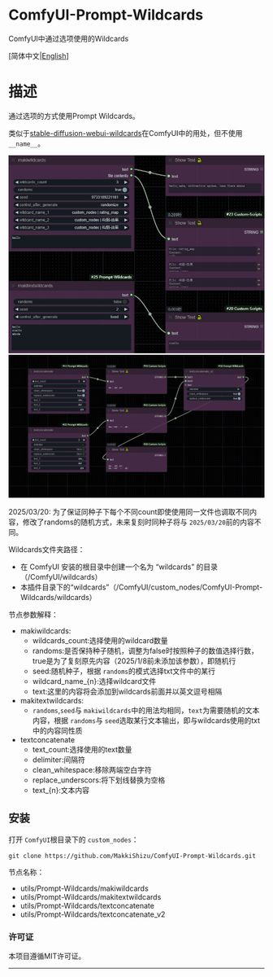 # ComfyUI-Prompt-Wildcards

ComfyUI中通过选项使用的Wildcards

[简体中文|[English](README.md)]

# 描述

通过选项的方式使用Prompt Wildcards。

类似于[stable-diffusion-webui-wildcards](https://github.com/AUTOMATIC1111/stable-diffusion-webui-wildcards)在ComfyUI中的用处，但不使用 `__name__`。

![image](./example_workflows/ComfyUI-Prompt-Wildcards1.jpg)
![image](./example_workflows/ComfyUI-Prompt-Wildcards2.jpg)

2025/03/20: 为了保证同种子下每个不同count即使使用同一文件也调取不同内容，修改了randoms的随机方式，未来复刻时同种子将与 `2025/03/20`前的内容不同。

Wildcards文件夹路径：

* 在 ComfyUI 安装的根目录中创建一个名为 “wildcards” 的目录（/ComfyUI/wildcards）
* 本插件目录下的“wildcards”（/ComfyUI/custom_nodes/ComfyUI-Prompt-Wildcards/wildcards）

节点参数解释：

* makiwildcards:
  * wildcards_count:选择使用的wildcard数量
  * randoms:是否保持种子随机，调整为false时按照种子的数值选择行数，true是为了复刻原先内容（2025/1/8前未添加该参数），即随机行
  * seed:随机种子，根据 `randoms`的模式选择txt文件中的某行
  * wildcard_name_{n}:选择wildcard文件
  * text:这里的内容将会添加到wildcards前面并以英文逗号相隔
* makitextwildcards:
  * `randoms`,`seed`与 `makiwildcards`中的用法均相同，`text`为需要随机的文本内容，根据 `randoms`与 `seed`选取某行文本输出，即与wildcards使用的txt中的内容同性质
* textconcatenate
  * text_count:选择使用的text数量
  * delimiter:间隔符
  * clean_whitespace:移除两端空白字符
  * replace_underscors:将下划线替换为空格
  * text_{n}:文本内容

## 安装

打开 `ComfyUI`根目录下的 `custom_nodes`：

```
git clone https://github.com/MakkiShizu/ComfyUI-Prompt-Wildcards.git
```

节点名称：

- utils/Prompt-Wildcards/makiwildcards
- utils/Prompt-Wildcards/makitextwildcards
- utils/Prompt-Wildcards/textconcatenate
- utils/Prompt-Wildcards/textconcatenate_v2

### 许可证

本项目遵循MIT许可证。

<hr>
